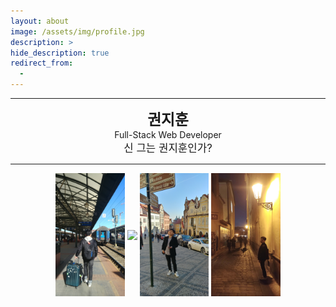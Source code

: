 ```yaml
---
layout: about
image: /assets/img/profile.jpg
description: >
hide_description: true
redirect_from:
  -
---
```


<!--author-->

---

<center>
<span style=
"font-size:170%;
font-weight:bold">
권지훈
</span>
<br>
<span style=
"font-size:100%">
Full-Stack Web Developer
</span>
<br>
<span style=
"font-size:120%">
신 그는 권지훈인가?
</span>
</center>

---
<div align="center">
  <img src="assets/img/about/train.jpg" width="22%" align="center" >
  <img src="assets/img/about/museum.jpg" width="22%" align="center" >
  <img src="assets/img/about/sign.jpg" width="22%" align="center" >
  <img src="assets/img/about/road.jpg" width="22%" align="center" >
</div>



